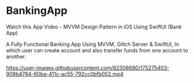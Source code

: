 # BankingApp
Watch this App Video - MVVM Design Pattern in iOS Using SwiftUI (Bank App)

A Fully Functional Banking App Using MVVM, Glitch Server & SwiftUI, In which user can create account and also transfer funds from one account to another.



https://user-images.githubusercontent.com/82308680/175275403-908b4784-60ba-411c-ac55-792cc0bfb052.mp4

